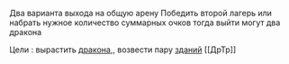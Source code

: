 Два варианта выхода на общую арену
Победить второй лагерь или набрать нужное количество суммарных очков тогда выйти могут два дракона

Цели : вырастить [дракона](Драконы),, возвести пару [зданий](Здание.md)
[[ДрТр]]